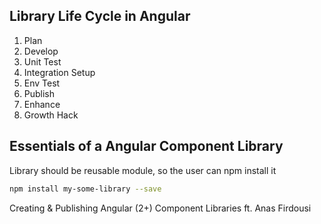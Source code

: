 ## Library Life Cycle in Angular

1. Plan
2. Develop
3. Unit Test
4. Integration Setup
5. Env Test
6. Publish
7. Enhance
8. Growth Hack


## Essentials of a Angular Component Library
Library should be reusable module, so the user can npm install it
```bash
npm install my-some-library --save
```

Creating & Publishing Angular (2+) Component Libraries ft. Anas Firdousi
